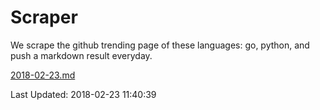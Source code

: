 # Scraper

We scrape the github trending page of these languages: go, python, and push a markdown result everyday.

[2018-02-23.md](https://github.com/borays/Scraper/blob/master/2018-02-23.md)

Last Updated: 2018-02-23 11:40:39